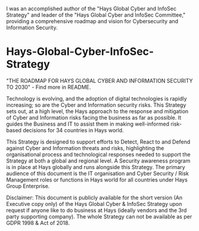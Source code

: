 I was an accomplished author of the "Hays Global Cyber and InfoSec Strategy" and leader of the "Hays Global Cyber and InfoSec Committee," providing a comprehensive roadmap and vision for Cybersecurity and Information Security.

# Hays-Global-Cyber-InfoSec-Strategy
"THE ROADMAP FOR HAYS GLOBAL CYBER AND INFORMATION SECURITY TO 2030" - Find more in README.

Technology is evolving, and the adoption of digital technologies is rapidly increasing; so are the Cyber and Information security risks. This Strategy sets out, at a high level, the Hays approach to the response and mitigation of Cyber and Information risks facing the business as far as possible. It guides the Business and IT to assist them in making well-informed risk-based decisions for 34 countries in Hays world.

This Strategy is designed to support efforts to Detect, React to and Defend against Cyber and Information threats and risks, highlighting the organisational process and technological responses needed to support the Strategy at both a global and regional level. A Security awareness program is in place at Hays globally and runs alongside this Strategy. The primary audience of this document is the IT organisation and Cyber Security / Risk Management roles or functions in Hays world for all countries under Hays Group Enterprise.

Disclaimer: This document is publicly available for the short version (An Executive copy only) of the Hays Global Cyber & InfoSec Strategy upon request if anyone like to do business at Hays (ideally vendors and the 3rd party supporting company). The whole Strategy can not be available as per GDPR 1998 & Act of 2018.
